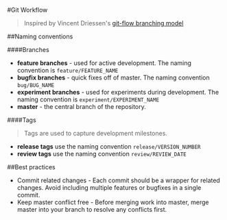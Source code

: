 #Git Workflow
> Inspired by Vincent Driessen's [git-flow branching model](http://nvie.com/posts/a-successful-git-branching-model/)

##Naming conventions

####Branches
* **feature branches** - used for active development. The naming convention is ``feature/FEATURE_NAME``  
* **bugfix branches** - quick fixes off of master. The naming convention ``bug/BUG_NAME``  
* **experiment branches** - used for experiments during development. The naming convention is ``experiment/EXPERIMENT_NAME``  
* **master** - the central branch of the repository. 

####Tags  
> Tags are used to capture development milestones.

* **release tags** use the naming convention ``release/VERSION_NUMBER``  
* **review tags** use the naming convention ``review/REVIEW_DATE``

##Best practices
* Commit related changes - Each commit should be a wrapper for related changes. Avoid including multiple features or bugfixes in a single commit.
* Keep master conflict free - Before merging work into master, merge master into your branch to resolve any conflicts first. 
